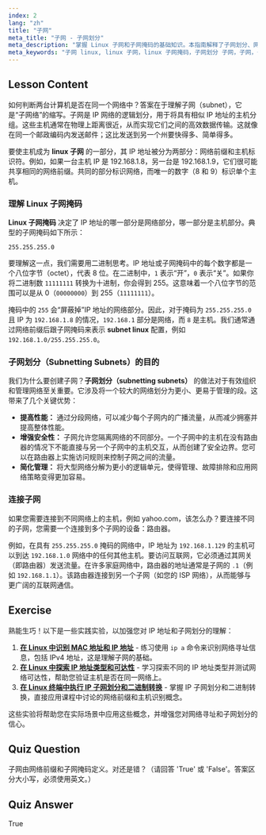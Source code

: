 ```yaml
---
index: 2
lang: "zh"
title: "子网"
meta_title: "子网 - 子网划分"
meta_description: "掌握 Linux 子网和子网掩码的基础知识。本指南解释了子网划分、网络前缀以及如何在子网 Linux 环境中管理网络分段。"
meta_keywords: "子网 linux, linux 子网，linux 子网掩码，子网划分 子网，子网，子网掩码，网络前缀，Linux 网络，IP 地址"
---
```


## Lesson Content

如何判断两台计算机是否在同一个网络中？答案在于理解子网（subnet），它是“子网络”的缩写。子网是 IP 网络的逻辑划分，用于将具有相似 IP 地址的主机分组。这些主机通常在物理上距离很近，从而实现它们之间的高效数据传输。这就像在同一个邮政编码内发送邮件；这比发送到另一个州要快得多、简单得多。

要使主机成为 **linux 子网** 的一部分，其 IP 地址被分为两部分：网络前缀和主机标识符。例如，如果一台主机 IP 是 192.168.1.8，另一台是 192.168.1.9，它们很可能共享相同的网络前缀。共同的部分标识网络，而唯一的数字（8 和 9）标识单个主机。

### 理解 Linux 子网掩码

**Linux 子网掩码** 决定了 IP 地址的哪一部分是网络部分，哪一部分是主机部分。典型的子网掩码如下所示：

```plaintext
255.255.255.0
```

要理解这一点，我们需要用二进制思考。IP 地址或子网掩码中的每个数字都是一个八位字节（octet），代表 8 位。在二进制中，`1` 表示“开”，`0` 表示“关”。如果你将二进制数 `11111111` 转换为十进制，你会得到 255。这意味着一个八位字节的范围可以是从 0（`00000000`）到 255（`11111111`）。

掩码中的 `255` 会“屏蔽掉”IP 地址的网络部分。因此，对于掩码为 `255.255.255.0` 且 IP 为 `192.168.1.8` 的情况，`192.168.1` 部分是网络，而 `8` 是主机。我们通常通过网络前缀后跟子网掩码来表示 **subnet linux** 配置，例如 `192.168.1.0/255.255.255.0`。

### 子网划分（Subnetting Subnets）的目的

我们为什么要创建子网？**子网划分（subnetting subnets）** 的做法对于有效组织和管理网络至关重要。它涉及将一个较大的网络划分为更小、更易于管理的段。这带来了几个关键优势：

- **提高性能：** 通过分段网络，可以减少每个子网内的广播流量，从而减少拥塞并提高整体性能。
- **增强安全性：** 子网允许您隔离网络的不同部分。一个子网中的主机在没有路由器的情况下不能直接与另一个子网中的主机交互，从而创建了安全边界。您可以在路由器上实施访问规则来控制子网之间的流量。
- **简化管理：** 将大型网络分解为更小的逻辑单元，使得管理、故障排除和应用网络策略变得更加容易。

### 连接子网

如果您需要连接到不同网络上的主机，例如 yahoo.com，该怎么办？要连接不同的子网，您需要一个连接到多个子网的设备：路由器。

例如，在具有 `255.255.255.0` 掩码的网络中，IP 地址为 `192.168.1.129` 的主机可以到达 `192.168.1.0` 网络中的任何其他主机。要访问互联网，它必须通过其网关（即路由器）发送流量。在许多家庭网络中，路由器的地址通常是子网的 `.1`（例如 `192.168.1.1`）。该路由器连接到另一个子网（如您的 ISP 网络），从而能够与更广阔的互联网通信。

## Exercise

熟能生巧！以下是一些实践实验，以加强您对 IP 地址和子网划分的理解：

1.  **[在 Linux 中识别 MAC 地址和 IP 地址](https://labex.io/zh/labs/comptia-identify-mac-and-ip-addresses-in-linux-592731)** - 练习使用 `ip a` 命令来识别网络寻址信息，包括 IPv4 地址，这是理解子网的基础。
2.  **[在 Linux 中探索 IP 地址类型和可达性](https://labex.io/zh/labs/comptia-explore-ip-address-types-and-reachability-in-linux-592780)** - 学习探索不同的 IP 地址类型并测试网络可达性，帮助您验证主机是否在同一网络上。
3.  **[在 Linux 终端中执行 IP 子网划分和二进制转换](https://labex.io/zh/labs/comptia-perform-ip-subnetting-and-binary-conversion-in-the-linux-terminal-592782)** - 掌握 IP 子网划分和二进制转换，直接应用课程中讨论的网络前缀和主机识别概念。

这些实验将帮助您在实际场景中应用这些概念，并增强您对网络寻址和子网划分的信心。

## Quiz Question

子网由网络前缀和子网掩码定义。对还是错？（请回答 'True' 或 'False'。答案区分大小写，必须使用英文。）

## Quiz Answer

True
